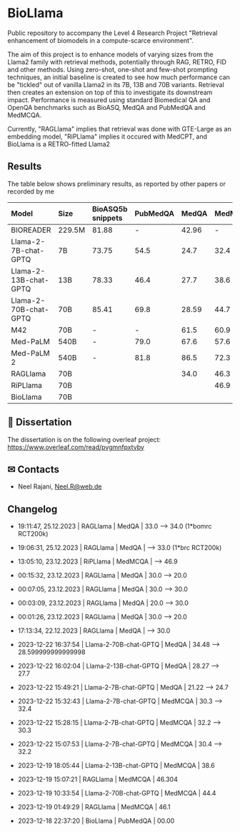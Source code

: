# BioLlama
Public repository to accompany the Level 4 Research Project "Retrieval enhancement of biomodels in a compute-scarce environment".

The aim of this project is to enhance models of varying sizes from the Llama2 family with retrieval methods, potentially through RAG, RETRO, FID and other methods. Using zero-shot, one-shot and few-shot prompting techniques, an initial baseline is created to see how much performance can be "tickled" out of vanilla Llama2 in its 7B, 13B and 70B variants. Retrieval then creates an extension on top of this to investigate its downstream impact. Performance is measured using standard Biomedical QA and OpenQA benchmarks such as BioASQ, MedQA and PubMedQA and MedMCQA.

Currently, "RAGLlama" implies that retrieval was done with GTE-Large as an embedding model, "RiPLlama" implies it occured with MedCPT, and BioLlama is a RETRO-fitted Llama2

## Results
The table below shows preliminary results, as reported by other papers or recorded by me

 <!-- table -->
| Model                 | Size   | BioASQ5b snippets   | PubMedQA   | MedQA   | MedMCQA   |
|:----------------------|:-------|:--------------------|:-----------|:--------|:----------|
| BIOREADER             | 229.5M | 81.88               | -          | 42.96   | -         |
| Llama-2-7B-chat-GPTQ  | 7B     | 73.75               | 54.5       | 24.7    | 32.4      |
| Llama-2-13B-chat-GPTQ | 13B    | 78.33               | 46.4       | 27.7    | 38.6      |
| Llama-2-70B-chat-GPTQ | 70B    | 85.41               | 69.8       | 28.59   | 44.7      |
| M42                   | 70B    | -                   | -          | 61.5    | 60.9      |
| Med-PaLM              | 540B   | -                   | 79.0       | 67.6    | 57.6      |
| Med-PaLM 2            | 540B   | -                   | 81.8       | 86.5    | 72.3      |
| RAGLlama              | 70B    |                     |            | 34.0    | 46.3      |
| RiPLlama              | 70B    |                     |            |         | 46.9      |
| BioLlama              | 70B    |                     |            |         |           |
<!-- table -->

## 🔎 Dissertation
The dissertation is on the following overleaf project: https://www.overleaf.com/read/pvgmnfpxtvby

## ✉ Contacts
* Neel Rajani, Neel.R@web.de

## Changelog
<!-- changelog -->
 * 19:11:47, 25.12.2023 | RAGLlama | MedQA | 33.0 --> 34.0 (1*bomrc RCT200k)

 * 19:06:31, 25.12.2023 | RAGLlama | MedQA |  --> 33.0 (1*brc RCT200k)

 * 13:05:10, 23.12.2023 | RiPLlama | MedMCQA |  --> 46.9

 * 00:15:32, 23.12.2023 | RAGLlama | MedQA | 30.0 --> 20.0

 * 00:07:05, 23.12.2023 | RAGLlama | MedQA | 30.0 --> 30.0

 * 00:03:09, 23.12.2023 | RAGLlama | MedQA | 20.0 --> 30.0

 * 00:01:26, 23.12.2023 | RAGLlama | MedQA | 30.0 --> 20.0

 * 17:13:34, 22.12.2023 | RAGLlama | MedQA |  --> 30.0

 * 2023-12-22 16:37:54 | Llama-2-70B-chat-GPTQ | MedQA | 34.48 --> 28.599999999999998

 * 2023-12-22 16:02:04 | Llama-2-13B-chat-GPTQ | MedQA | 28.27 --> 27.7

 * 2023-12-22 15:49:21 | Llama-2-7B-chat-GPTQ | MedQA | 21.22 --> 24.7

 * 2023-12-22 15:32:43 | Llama-2-7B-chat-GPTQ | MedMCQA | 30.3 --> 32.4

 * 2023-12-22 15:28:15 | Llama-2-7B-chat-GPTQ | MedMCQA |  32.2       --> 30.3

 * 2023-12-22 15:07:53 | Llama-2-7B-chat-GPTQ | MedMCQA | 30.4 --> 32.2

 * 2023-12-19 18:05:44 | Llama-2-13B-chat-GPTQ | MedMCQA | 38.6

 * 2023-12-19 15:07:21 | RAGLlama | MedMCQA | 46.304

 * 2023-12-19 10:33:54 | Llama-2-70B-chat-GPTQ | MedMCQA | 44.4

 * 2023-12-19 01:49:29 | RAGLlama | MedMCQA | 46.1

 * 2023-12-18 22:37:20 | BioLlama | PubMedQA | 00.00






<!-- changelog -->